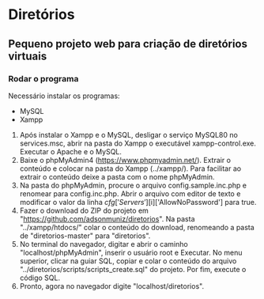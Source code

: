 # Diretórios
## Pequeno projeto web para criação de diretórios virtuais

### Rodar o programa
Necessário instalar os programas:
- MySQL
- Xampp
1) Após instalar o Xampp e o MySQL, desligar o serviço MySQL80 no services.msc, abrir na pasta do Xampp o executável xampp-control.exe. Executar o Apache e o MySQL.
2) Baixe o phpMyAdmin4 (https://www.phpmyadmin.net/). Extrair o conteúdo e colocar na pasta do Xampp (../xampp/). Para facilitar ao extrair o conteúdo deixe a pasta com o nome phpMyAdmin.
3) Na pasta do phpMyAdmin, procure o arquivo config.sample.inc.php e renomear para config.inc.php. Abrir o arquivo com editor de texto e modificar o valor da linha $cfg['Servers'][$i]['AllowNoPassword'] para true.
4) Fazer o download do ZIP do projeto em "https://github.com/adsonmuniz/diretorios". Na pasta "../xampp/htdocs/" colar o conteúdo do download, renomeando a pasta de "diretorios-master" para "diretorios".
5) No terminal do navegador, digitar e abrir o caminho "localhost/phpMyAdmin", inserir o usuário root e Executar. No menu superior, clicar na guiar SQL, copiar e colar o conteúdo do arquivo "../diretorios/scripts/scripts_create.sql" do projeto. Por fim, execute o código SQL.
6) Pronto, agora no navegador digite "localhost/diretorios".


